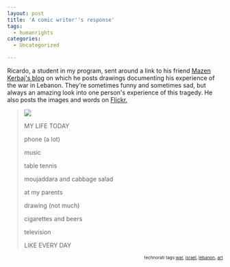```yaml
---
layout: post
title: 'A comic writer''s response'
tags:
  - humanrights
categories:
  - Uncategorized

---
```


Ricardo, a student in my program, sent around a link to his friend <a href="http://mazenkerblog.blogspot.com/">Mazen Kerbaj's blog</a> on which he posts drawings documenting his experience of the war in Lebanon. They're sometimes funny and sometimes sad, but always an amazing look into one person's experience of this tragedy.
He also posts the images and words on <a href="http://flickr.com/photos/72795424@N00/">Flickr.</a>
<blockquote><a title="a normal day" href="http://flickr.com/photos/72795424@N00/200556671"><img src="http://static.flickr.com/61/200556671_4648d84895_m.jpg" /></a>

MY LIFE TODAY

phone (a lot)

music

table tennis

moujaddara and cabbage salad

at my parents

drawing (not much)

cigarettes and beers

television

LIKE EVERY DAY</blockquote>
<!-- technorati tags begin -->
<p style="font-size:10px;text-align:right;">technorati tags:<a href="http://technorati.com/tag/war" rel="tag">war</a>, <a href="http://technorati.com/tag/israel" rel="tag">israel</a>, <a href="http://technorati.com/tag/lebanon" rel="tag">lebanon</a>, <a href="http://technorati.com/tag/art" rel="tag">art</a></p>
<!-- technorati tags end -->
